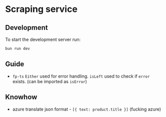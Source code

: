 # Scraping service

## Development

To start the development server run:

```bash
bun run dev
```

## Guide

- `fp-ts` `Either` used for error handling. `isLeft` used to check if `error` exists. (can be imported as `isError`)

## Knowhow

- azure translate json format - `[{ text: product.title }]` (fucking azure)
